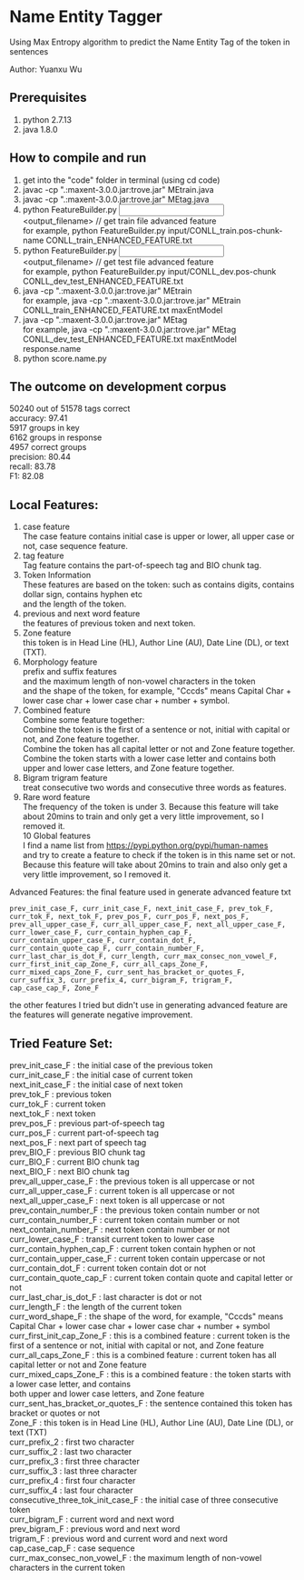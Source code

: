 # Name Entity Tagger
Using Max Entropy algorithm to predict the Name Entity Tag of the token in sentences  

Author: Yuanxu Wu  

## Prerequisites  
1. python 2.7.13  
2. java 1.8.0  

## How to compile and run  
1. get into the "code" folder in terminal (using cd code)  
2. javac -cp ".:maxent-3.0.0.jar:trove.jar" MEtrain.java  
3. javac -cp ".:maxent-3.0.0.jar:trove.jar" MEtag.java  
4. python FeatureBuilder.py <input filename> <output_filename>	// get train file advanced feature  
   for example, python FeatureBuilder.py input/CONLL_train.pos-chunk-name CONLL_train_ENHANCED_FEATURE.txt   
5. python FeatureBuilder.py <input filename> <output_filename>	// get test file advanced feature  
   for example, python FeatureBuilder.py input/CONLL_dev.pos-chunk CONLL_dev_test_ENHANCED_FEATURE.txt  
6. java -cp ".:maxent-3.0.0.jar:trove.jar" MEtrain <train advanced feature file> <output model name>  
   for example, java -cp ".:maxent-3.0.0.jar:trove.jar" MEtrain CONLL_train_ENHANCED_FEATURE.txt maxEntModel  
7. java -cp ".:maxent-3.0.0.jar:trove.jar" MEtag <test advanced feature file> <trained model name> <output tagged file name>  
   for example, java -cp ".:maxent-3.0.0.jar:trove.jar" MEtag CONLL_dev_test_ENHANCED_FEATURE.txt maxEntModel response.name  
8. python score.name.py   

## The outcome on development corpus  
50240 out of 51578 tags correct  
  accuracy: 97.41  
5917 groups in key  
6162 groups in response  
4957 correct groups  
  precision: 80.44  
  recall:    83.78  
  F1:        82.08  

## Local Features:  
1. case feature   
    The case feature contains initial case is upper or lower, all upper case or not, case sequence feature.  
2. tag feature  
    Tag feature contains the part-of-speech tag and BIO chunk tag.  
3. Token Information   
    These features are based on the token: such as contains digits, contains dollar sign, contains hyphen etc  
    and the length of the token.  
4. previous and next word feature  
    the features of previous token and next token.  
5. Zone feature  
    this token is in Head Line (HL), Author Line (AU), Date Line (DL), or text (TXT).  
6. Morphology feature  
    prefix and suffix features   
    and the maximum length of non-vowel characters in the token  
    and the shape of the token, for example, "Cccds" means Capital Char + lower case char + lower case char + number + symbol.  
7. Combined feature  
    Combine some feature together:  
    Combine the token is the first of a sentence or not, initial with capital or not, and Zone feature together.  
    Combine the token has all capital letter or not and Zone feature together.  
    Combine the token starts with a lower case letter and contains both upper and lower case letters, and Zone feature together.  
8. Bigram trigram feature  
    treat consecutive two words and consecutive three words as features.  
9. Rare word feature  
    The frequency of the token is under 3. Because this feature will take about 20mins to train and only get a very little improvement, so I removed it.  
10 Global features  
    I find a name list from https://pypi.python.org/pypi/human-names  
    and try to create a feature to check if the token is in this name set or not.  
    Because this feature will take about 20mins to train and also only get a very little improvement, so I removed it.  

Advanced Features: the final feature used in generate advanced feature txt  

    prev_init_case_F, curr_init_case_F, next_init_case_F, prev_tok_F, curr_tok_F, next_tok_F, prev_pos_F, curr_pos_F, next_pos_F, prev_all_upper_case_F, curr_all_upper_case_F, next_all_upper_case_F, curr_lower_case_F, curr_contain_hyphen_cap_F, curr_contain_upper_case_F, curr_contain_dot_F, curr_contain_quote_cap_F, curr_contain_number_F, curr_last_char_is_dot_F, curr_length, curr_max_consec_non_vowel_F, curr_first_init_cap_Zone_F, curr_all_caps_Zone_F, curr_mixed_caps_Zone_F, curr_sent_has_bracket_or_quotes_F, curr_suffix_3, curr_prefix_4, curr_bigram_F, trigram_F, cap_case_cap_F, Zone_F  

the other features I tried but didn't use in generating advanced feature are the features will generate negative improvement.  

## Tried Feature Set:  
prev_init_case_F : the initial case of the previous token  
curr_init_case_F : the initial case of current token  
next_init_case_F : the initial case of next token  
prev_tok_F : previous token  
curr_tok_F : current token  
next_tok_F : next token  
prev_pos_F : previous part-of-speech tag  
curr_pos_F : current part-of-speech tag  
next_pos_F : next part of speech tag  
prev_BIO_F : previous BIO chunk tag  
curr_BIO_F : current BIO chunk tag  
next_BIO_F : next BIO chunk tag  
prev_all_upper_case_F : the previous token is all uppercase or not  
curr_all_upper_case_F : current token is all uppercase or not  
next_all_upper_case_F : next token is all uppercase or not  
prev_contain_number_F : the previous token contain number or not  
curr_contain_number_F : current token contain number or not  
next_contain_number_F : next token contain number or not  
curr_lower_case_F : transit current token to lower case  
curr_contain_hyphen_cap_F : current token contain hyphen or not  
curr_contain_upper_case_F : current token contain uppercase or not  
curr_contain_dot_F : current token contain dot or not  
curr_contain_quote_cap_F : current token contain quote and capital letter or not  
curr_last_char_is_dot_F : last character is dot or not  
curr_length_F : the length of the current token  
curr_word_shape_F : the shape of the word, for example, "Cccds" means Capital Char + lower case char + lower case char + number + symbol  
curr_first_init_cap_Zone_F : this is a combined feature : current token is the first of a sentence or not, initial with capital or not, and Zone feature  
curr_all_caps_Zone_F : this is a combined feature : current token has all capital letter or not and Zone feature  
curr_mixed_caps_Zone_F : this is a combined feature : the token starts with a lower case letter, and contains  
both upper and lower case letters, and Zone feature  
curr_sent_has_bracket_or_quotes_F : the sentence contained this token has bracket or quotes or not  
Zone_F : this token is in Head Line (HL), Author Line (AU), Date Line (DL), or text (TXT)  
curr_prefix_2 : first two character  
curr_suffix_2 : last two character  
curr_prefix_3 : first three character  
curr_suffix_3 : last three character  
curr_prefix_4 : first four character  
curr_suffix_4 : last four character  
consecutive_three_tok_init_case_F : the initial case of three consecutive token   
curr_bigram_F : current word and next word  
prev_bigram_F : previous word and next word  
trigram_F : previous word and current word and next word  
cap_case_cap_F : case sequence  
curr_max_consec_non_vowel_F : the maximum length of non-vowel characters in the current token  
